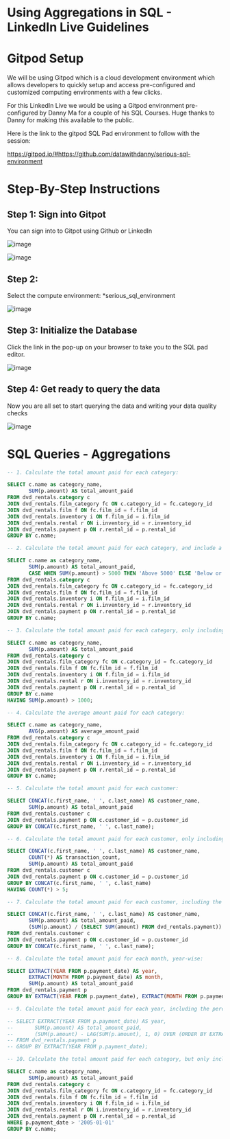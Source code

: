 # Using Aggregations in SQL - LinkedIn Live Guidelines

# Gitpod Setup

We will be using Gitpod which is a cloud development environment which allows developers to quickly setup and access pre-configured and customized computing environments with a few clicks.

For this LinkedIn Live we would be using a Gitpod environment pre-configured by Danny Ma for a couple of his SQL Courses. Huge thanks to Danny for making this available to the public.

Here is the link to the gitpod SQL Pad environment to follow with the session:

https://gitpod.io/#https://github.com/datawithdanny/serious-sql-environment

# Step-By-Step Instructions

## Step 1: Sign into Gitpot

You can sign into to Gitpot using Github or LinkedIn

![image](https://github.com/PeteNdiforchu/SQL_LinkedInLive/assets/157251680/247bb46d-f514-4293-92c1-f25d4bda917a)

![image](https://github.com/PeteNdiforchu/SQL_LinkedInLive/assets/157251680/a12dd391-9732-43f6-9687-92ed93ed178a)


## Step 2: 

Select the compute environment: *serious_sql_environment

![image](https://github.com/PeteNdiforchu/SQL_LinkedInLive/assets/157251680/a6a7d32b-cc56-46d1-a7d3-ad327ec42c92)

## Step 3: Initialize the Database

Click the link in the pop-up on your browser to take you to the SQL pad editor.

![image](https://github.com/PeteNdiforchu/SQL_LinkedInLive/assets/157251680/76590296-b9bf-4eee-8f26-fc7a4276a457)


## Step 4: Get ready to query the data

Now you are all set to start querying the data and writing your data quality checks

![image](https://github.com/PeteNdiforchu/SQL_LinkedInLive/assets/157251680/19ed6611-9b28-44bb-a191-18a15d21cc81)


# SQL Queries - Aggregations

```sql
-- 1. Calculate the total amount paid for each category:

SELECT c.name as category_name,
       SUM(p.amount) AS total_amount_paid
FROM dvd_rentals.category c
JOIN dvd_rentals.film_category fc ON c.category_id = fc.category_id
JOIN dvd_rentals.film f ON fc.film_id = f.film_id
JOIN dvd_rentals.inventory i ON f.film_id = i.film_id
JOIN dvd_rentals.rental r ON i.inventory_id = r.inventory_id
JOIN dvd_rentals.payment p ON r.rental_id = p.rental_id
GROUP BY c.name;

-- 2. Calculate the total amount paid for each category, and include a column indicating whether the total amount is above 5000:

SELECT c.name as category_name,
       SUM(p.amount) AS total_amount_paid,
       CASE WHEN SUM(p.amount) > 5000 THEN 'Above 5000' ELSE 'Below or Equal to 5000' END AS amount_status
FROM dvd_rentals.category c
JOIN dvd_rentals.film_category fc ON c.category_id = fc.category_id
JOIN dvd_rentals.film f ON fc.film_id = f.film_id
JOIN dvd_rentals.inventory i ON f.film_id = i.film_id
JOIN dvd_rentals.rental r ON i.inventory_id = r.inventory_id
JOIN dvd_rentals.payment p ON r.rental_id = p.rental_id
GROUP BY c.name;

-- 3. Calculate the total amount paid for each category, only including categories with a total amount paid greater than 1000:

SELECT c.name as category_name,
       SUM(p.amount) AS total_amount_paid
FROM dvd_rentals.category c
JOIN dvd_rentals.film_category fc ON c.category_id = fc.category_id
JOIN dvd_rentals.film f ON fc.film_id = f.film_id
JOIN dvd_rentals.inventory i ON f.film_id = i.film_id
JOIN dvd_rentals.rental r ON i.inventory_id = r.inventory_id
JOIN dvd_rentals.payment p ON r.rental_id = p.rental_id
GROUP BY c.name
HAVING SUM(p.amount) > 1000;

-- 4. Calculate the average amount paid for each category:

SELECT c.name as category_name,
       AVG(p.amount) AS average_amount_paid
FROM dvd_rentals.category c
JOIN dvd_rentals.film_category fc ON c.category_id = fc.category_id
JOIN dvd_rentals.film f ON fc.film_id = f.film_id
JOIN dvd_rentals.inventory i ON f.film_id = i.film_id
JOIN dvd_rentals.rental r ON i.inventory_id = r.inventory_id
JOIN dvd_rentals.payment p ON r.rental_id = p.rental_id
GROUP BY c.name;

-- 5. Calculate the total amount paid for each customer:

SELECT CONCAT(c.first_name, ' ', c.last_name) AS customer_name,
       SUM(p.amount) AS total_amount_paid
FROM dvd_rentals.customer c
JOIN dvd_rentals.payment p ON c.customer_id = p.customer_id
GROUP BY CONCAT(c.first_name, ' ', c.last_name);

-- 6. Calculate the total amount paid for each customer, only including customers with more than 5 transactions:

SELECT CONCAT(c.first_name, ' ', c.last_name) AS customer_name,
       COUNT(*) AS transaction_count,
       SUM(p.amount) AS total_amount_paid
FROM dvd_rentals.customer c
JOIN dvd_rentals.payment p ON c.customer_id = p.customer_id
GROUP BY CONCAT(c.first_name, ' ', c.last_name)
HAVING COUNT(*) > 5;

-- 7. Calculate the total amount paid for each customer, including the percentage of the total amount they represent:

SELECT CONCAT(c.first_name, ' ', c.last_name) AS customer_name,
       SUM(p.amount) AS total_amount_paid,
       (SUM(p.amount) / (SELECT SUM(amount) FROM dvd_rentals.payment)) * 100 AS percentage_of_total
FROM dvd_rentals.customer c
JOIN dvd_rentals.payment p ON c.customer_id = p.customer_id
GROUP BY CONCAT(c.first_name, ' ', c.last_name);

-- 8. Calculate the total amount paid for each month, year-wise:

SELECT EXTRACT(YEAR FROM p.payment_date) AS year,
       EXTRACT(MONTH FROM p.payment_date) AS month,
       SUM(p.amount) AS total_amount_paid
FROM dvd_rentals.payment p
GROUP BY EXTRACT(YEAR FROM p.payment_date), EXTRACT(MONTH FROM p.payment_date);

-- 9. Calculate the total amount paid for each year, including the percentage change from the previous year:

-- SELECT EXTRACT(YEAR FROM p.payment_date) AS year,
--       SUM(p.amount) AS total_amount_paid,
--       (SUM(p.amount) - LAG(SUM(p.amount), 1, 0) OVER (ORDER BY EXTRACT(YEAR FROM p.payment_date))) / LAG(SUM(p.amount), 1, 0) OVER (ORDER BY EXTRACT(YEAR FROM p.payment_date)) * 100 AS percentage_change
-- FROM dvd_rentals.payment p
-- GROUP BY EXTRACT(YEAR FROM p.payment_date);

-- 10. Calculate the total amount paid for each category, but only including payments that occurred after a specific date:

SELECT c.name as category_name,
       SUM(p.amount) AS total_amount_paid
FROM dvd_rentals.category c
JOIN dvd_rentals.film_category fc ON c.category_id = fc.category_id
JOIN dvd_rentals.film f ON fc.film_id = f.film_id
JOIN dvd_rentals.inventory i ON f.film_id = i.film_id
JOIN dvd_rentals.rental r ON i.inventory_id = r.inventory_id
JOIN dvd_rentals.payment p ON r.rental_id = p.rental_id
WHERE p.payment_date > '2005-01-01'
GROUP BY c.name;


